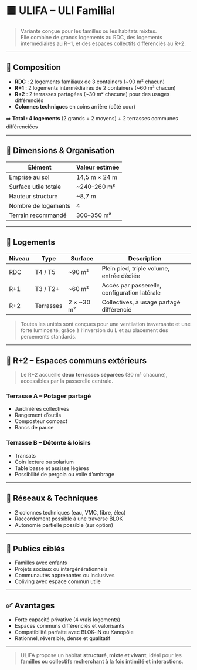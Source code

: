 # 🟩 ULIFA – ULI Familial

> Variante conçue pour les familles ou les habitats mixtes.  
> Elle combine de grands logements au RDC, des logements intermédiaires au R+1, et des espaces collectifs différenciés au R+2.

---

## 🧩 Composition

- **RDC** : 2 logements familiaux de 3 containers (~90 m² chacun)
- **R+1** : 2 logements intermédiaires de 2 containers (~60 m² chacun)
- **R+2** : 2 terrasses partagées (~30 m² chacune) pour des usages différenciés
- **Colonnes techniques** en coins arrière (côté cour)

➡️ **Total : 4 logements** (2 grands + 2 moyens) + 2 terrasses communes différenciées

---

## 📐 Dimensions & Organisation

| Élément                 | Valeur estimée             |
|-------------------------|----------------------------|
| Emprise au sol          | 14,5 m × 24 m              |
| Surface utile totale    | ~240–260 m²                |
| Hauteur structure       | ~8,7 m                     |
| Nombre de logements     | 4                          |
| Terrain recommandé      | 300–350 m²                 |

---

## 🏡 Logements

| Niveau | Type         | Surface | Description                                 |
|--------|--------------|---------|---------------------------------------------|
| RDC    | T4 / T5      | ~90 m²  | Plein pied, triple volume, entrée dédiée    |
| R+1    | T3 / T2+     | ~60 m²  | Accès par passerelle, configuration latérale |
| R+2    | Terrasses    | 2 × ~30 m² | Collectives, à usage partagé différencié     |

> Toutes les unités sont conçues pour une ventilation traversante et une forte luminosité, grâce à l’inversion du L et au placement des percements standards.

---

## 🌿 R+2 – Espaces communs extérieurs

> Le R+2 accueille **deux terrasses séparées** (30 m² chacune), accessibles par la passerelle centrale.

### Terrasse A – Potager partagé
- Jardinières collectives
- Rangement d’outils
- Composteur compact
- Bancs de pause

### Terrasse B – Détente & loisirs
- Transats
- Coin lecture ou solarium
- Table basse et assises légères
- Possibilité de pergola ou voile d’ombrage

---

## 🔌 Réseaux & Techniques

- 2 colonnes techniques (eau, VMC, fibre, élec)
- Raccordement possible à une traverse BLOK
- Autonomie partielle possible (sur option)

---

## 🎯 Publics ciblés

- Familles avec enfants
- Projets sociaux ou intergénérationnels
- Communautés apprenantes ou inclusives
- Coliving avec espace commun utile

---

## ✅ Avantages

- Forte capacité privative (4 vrais logements)
- Espaces communs différenciés et valorisants
- Compatibilité parfaite avec BLOK-iN ou Kanopôle
- Rationnel, réversible, dense et qualitatif

---

> ULIFA propose un habitat **structuré, mixte et vivant**, idéal pour les **familles ou collectifs recherchant à la fois intimité et interactions**.
